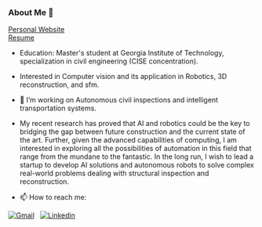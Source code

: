 ### About Me 👋  
[Personal Website](https://pareespathak.wixsite.com/webpage)  
[Resume](https://drive.google.com/file/d/1sYy1z_qpHptMRXlbfP9sJsVOXG-jXI3f/view?usp=sharing)

- Education: Master's student at Georgia Institute of Technology, specialization in civil engineering (CISE concentration).  
- Interested in Computer vision and its application in Robotics, 3D reconstruction, and sfm.
- 🔭 I’m working on Autonomous civil inspections and intelligent transportation systems.
- My recent research has proved that AI and robotics could be the key to bridging the gap between future construction and the current state of the art. Further, given the advanced capabilities of computing, I am interested in exploring all the possibilities of automation in this field that range from the mundane to the fantastic. In the long run, I wish to lead a startup to develop AI solutions and autonomous robots to solve complex real-world problems dealing with structural inspection and reconstruction.
 
- 📫 How to reach me:

[![Gmail](https://img.shields.io/badge/Gmail-D14836?style=for-the-badge&logo=gmail&logoColor=white)](mailto:pareespathak1@gmail.com)
&nbsp;  [![Linkedin](https://img.shields.io/badge/LinkedIn-0077B5?style=for-the-badge&logo=linkedin&logoColor=white)][linkedin]
&nbsp; 

[linkedin]: https://www.linkedin.com/in/pareese-pathak-6b743a1b5/


